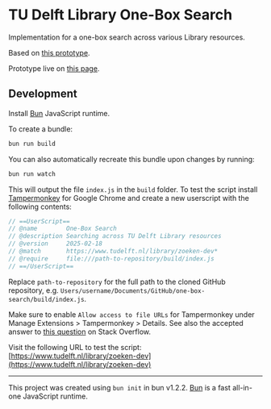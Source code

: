 # TU Delft Library One-Box Search

Implementation for a one-box search across various Library resources.

Based on [this prototype](https://observablehq.com/@tudelft/one-box-search).

Prototype live on [this page](https://www.tudelft.nl/library/zoeken-4).

## Development

Install [Bun](https://bun.sh/docs/installation) JavaScript runtime.

To create a bundle:

```bash
bun run build
```

You can also automatically recreate this bundle upon changes by running:

```bash
bun run watch
```

This will output the file `index.js` in the `build` folder. To test the script install [Tampermonkey](https://www.tampermonkey.net/) for Google Chrome and create a new userscript with the following contents:

```js
// ==UserScript==
// @name        One-Box Search
// @description Searching across TU Delft Library resources
// @version     2025-02-18
// @match       https://www.tudelft.nl/library/zoeken-dev*
// @require     file:///path-to-repository/build/index.js
// ==/UserScript==
```

Replace `path-to-repository` for the full path to the cloned GitHub repository, e.g. `Users/username/Documents/GitHub/one-box-search/build/index.js`.

Make sure to enable `Allow access to file URLs` for Tampermonkey under Manage Extensions > Tampermonkey > Details. See also the accepted answer to [this question](https://stackoverflow.com/questions/41212558/develop-tampermonkey-scripts-in-a-real-ide-with-automatic-deployment-to-openuser) on Stack Overflow.

Visit the following URL to test the script: [https://www.tudelft.nl/library/zoeken-dev](https://www.tudelft.nl/library/zoeken-dev)

---

This project was created using `bun init` in bun v1.2.2. [Bun](https://bun.sh) is a fast all-in-one JavaScript runtime.
